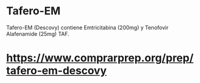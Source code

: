 # Tafero-EM
Tafero-EM (Descovy) contiene Emtricitabina (200mg) y Tenofovir Alafenamide (25mg) TAF.
# https://www.comprarprep.org/prep/tafero-em-descovy
